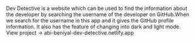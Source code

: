 Dev Detective is a website which can be used to find the information about the developer by searching the username of the developer on GitHub.When we search for the username in this app and it gives the GitHub profile information. It also has the feature of changing into dark and light mode.
View project -> abi-beniyal-dev-detective.netlify.app
